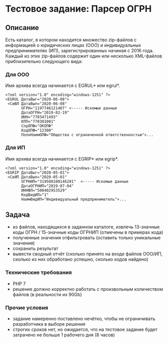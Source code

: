 # Тестовое задание: Парсер ОГРН
 
## Описание
 
Есть каталог, в котором находится множество zip-файлов с информацией о юридических лицах (ООО) и индивидуальных предпринимателях (ИП), зарегистрированных начиная с 2016 года. Каждый из этих zip-файлов содержит один или несколько XML-файлов приблизительно следующего вида:
 
### Для ООО
 
Имя архива всегда начинается с EGRUL* или egrul*.
 
```
<?xml version="1.0" encoding="windows-1251" ?>
<EGRUL ДатаВыг="2020-06-08">
 <СвЮЛ ДатаВып="2020-06-08" 
       ОГРН="1197746121407" <----- Искомые данные
       ДатаОГРН="2019-02-19"
       ИНН="7703471493" 
       КПП="770301001" 
       СпрОПФ="ОКОПФ" 
       КодОПФ="12300" 
       ПолнНаимОПФ="Общества с ограниченной ответственностью">...
```
 
### Для ИП
 
Имя архива всегда начинается с EGRIP* или egrip*.
 
```
<?xml version="1.0" encoding="windows-1251" ?>
<EGRIP ДатаВыг="2020-05-01">
 <СвИП ДатаВып="2020-05-01" 
       ОГРНИП="319508100146281"  <----- Искомые данные
       ДатаОГРНИП="2019-07-04" 
       ИННФЛ="500402953529" 
       КодВидИП="1" 
       НаимВидИП="Индивидуальный предприниматель">...
```
 
## Задача
 
- из файлов, находящихся в заданном каталоге, извлечь 13-значные коды ОГРН / 15-значные коды ОГРНИП (отмечены в примерах кода)
- полученные значения отфильтровать (оставить только уникальные значения)
- сохранить результат
- вывести сводный отчёт (сколько принято на входе файлов ООО/ИП, сколько из них обработано успешно, сколько кодов найдено)

 
### Технические требования
 
- PHP 7
- решение должно корректно работать с произвольным количеством файлов (в реальности их 90Gb)
 
### Прочие условия
 
- задание намеренно поставлено нечётко, чтобы не ограничивать разработчика в выборе решения
- строгих сроков нет, но ожидается, что на тестовое задание будет затрачено не больше 1 рабочего дня (8 часов)